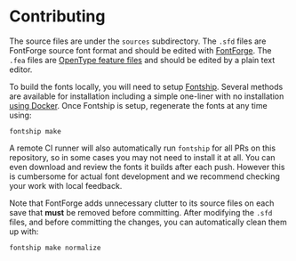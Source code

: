 # Contributing

The source files are under the `sources` subdirectory.
The `.sfd` files are FontForge source font format and should be edited with [FontForge][fontforge].
The `.fea` files are [OpenType feature files][fea] and should be edited by a plain text editor.

To build the fonts locally, you will need to setup [Fontship][fontship].
Several methods are available for installation including a simple one-liner with no installation [using Docker][fontship-docker-setup].
Once Fontship is setup, regenerate the fonts at any time using:

    fontship make

A remote CI runner will also automatically run `fontship` for all PRs on this repository, so in some cases you may not need to install it at all.
You can even download and review the fonts it builds after each push.
However this is cumbersome for actual font development and we recommend checking your work with local feedback.

Note that FontForge adds unnecessary clutter to its source files on each save that **must** be removed before committing.
After modifying the `.sfd` files, and before committing the changes, you can automatically clean them up with:

    fontship make normalize

[fontship]: https://github.com/theleagueof/fontship
[fontforge]: https://fontforge.org
[fea]: https://adobe-type-tools.github.io/afdko/OpenTypeFeatureFileSpecification.html
[fontship-docker-setup]: https://github.com/theleagueof/fontship#docker-setup
